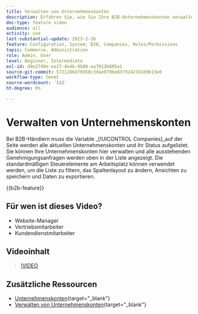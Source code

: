 ```yaml
---
title: Verwalten von Unternehmenskonten
description: Erfahren Sie, wie Sie Ihre B2B-Unternehmenskonten verwalten, einschließlich aller ausstehenden Genehmigungsanfragen.
doc-type: feature video
audience: all
activity: use
last-substantial-update: 2023-2-16
feature: Configuration, System, B2B, Companies, Roles/Permissions
topic: Commerce, Administration
role: Admin, User
level: Beginner, Intermediate
exl-id: d8e2748e-ea17-4e4b-9b80-aa7013b605a1
source-git-commit: 5721286d70d58c3dae979be837924234169b13e8
workflow-type: tm+mt
source-wordcount: '112'
ht-degree: 0%

---
```


# Verwalten von Unternehmenskonten

Bei B2B-Händlern muss die Variable _[!UICONTROL Companies]_auf der Seite werden alle aktuellen Unternehmenskonten und ihr Status aufgelistet. Sie können Ihre Unternehmenskonten hier verwalten und alle ausstehenden Genehmigungsanfragen werden oben in der Liste angezeigt. Die standardmäßigen Steuerelemente am Arbeitsplatz können verwendet werden, um die Liste zu filtern, das Spaltenlayout zu ändern, Ansichten zu speichern und Daten zu exportieren.

{{b2b-feature}}

## Für wen ist dieses Video?

- Website-Manager
- Vertriebsmitarbeiter
- Kundendienstmitarbeiter

## Videoinhalt

>[!VIDEO](https://video.tv.adobe.com/v/344447?quality=12&learn=on)

## Zusätzliche Ressourcen

- [Unternehmenskonten](https://experienceleague.adobe.com/docs/commerce-admin/b2b/companies/account-companies.html){target="_blank"}
- [Verwalten von Unternehmenskonten](https://experienceleague.adobe.com/docs/commerce-admin/b2b/companies/account-company-manage.html){target="_blank"}
